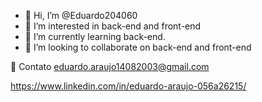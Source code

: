 - 👋 Hi, I’m @Eduardo204060
- 👀 I’m interested in back-end and front-end
- 🌱 I’m currently learning back-end.
- 💞️ I’m looking to collaborate on back-end and front-end

💬 Contato
eduardo.araujo14082003@gmail.com

https://www.linkedin.com/in/eduardo-araujo-056a26215/
